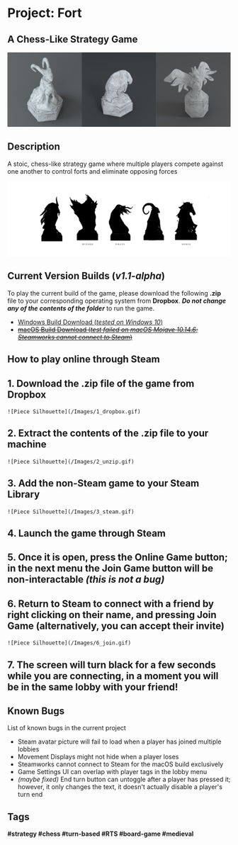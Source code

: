 # Project: Fort
## A Chess-Like Strategy Game

![3D Piece Models](/Images/piece_models.png)

## Description
A stoic, chess-like strategy game where multiple players compete against one another to control forts and eliminate opposing forces

![Piece Silhouette](/Images/piece_silhouette.jpg)

## Current Version Builds (*v1.1-alpha*)
To play the current build of the game, please download the following **.zip** file to your corresponding operating system from **Dropbox**. ***Do not change any of the contents of the folder*** to run the game.
- [Windows Build Download (*tested on Windows 10*)](https://www.dropbox.com/s/tzstjnnlc2ulo8l/Windows.zip?dl=0 "Windows.zip download")
- ~~[macOS Build Download (*test failed on macOS Mojave 10.14.6; Steamworks cannot connect to Steam*)](https://www.dropbox.com/s/8f2y0f5ssqm869s/macOs.zip?dl=0 "macOs.zip download")~~

## How to play online through Steam
## 1. Download the .zip file of the game from Dropbox
	![Piece Silhouette](/Images/1_dropbox.gif)
## 2. Extract the contents of the .zip file to your machine
	![Piece Silhouette](/Images/2_unzip.gif)
## 3. Add the non-Steam game to your Steam Library
	![Piece Silhouette](/Images/3_steam.gif)
## 4. Launch the game through Steam
## 5. Once it is open, press the Online Game button; in the next menu the Join Game button will be non-interactable *(this is not a bug)*
## 6. Return to Steam to connect with a friend by right clicking on their name, and pressing Join Game (alternatively, you can accept their invite)
	![Piece Silhouette](/Images/6_join.gif)
## 7. The screen will turn black for a few seconds while you are connecting, in a moment you will be in the same lobby with your friend!

## Known Bugs
List of known bugs in the current project

* Steam avatar picture will fail to load when a player has joined multiple lobbies 
* Movement Displays might not hide when a player loses
* Steamworks cannot connect to Steam for the macOS build exclusively
* Game Settings UI can overlap with player tags in the lobby menu
* *(maybe fixed)* End turn button can untoggle after a player has pressed it; however, it only changes the text, it doesn't actually disable a player's turn end

## Tags
**#strategy #chess #turn-based #RTS #board-game #medieval**
